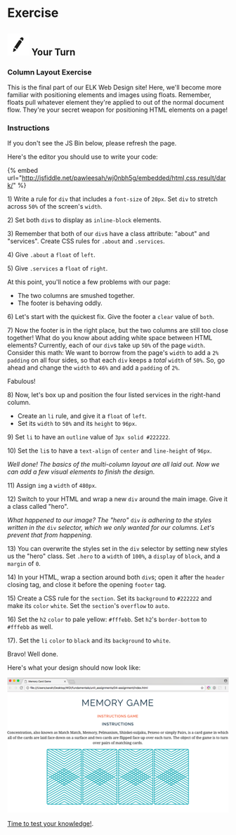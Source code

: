 # Exercise

## ![Your Turn](../../.gitbook/assets/exercise%20%282%29.png) Your Turn

### Column Layout Exercise

This is the final part of our ELK Web Design site! Here, we'll become more familiar with positioning elements and images using floats. Remember, floats pull whatever element they're applied to out of the normal document flow. They're your secret weapon for positioning HTML elements on a page!

### Instructions

If you don't see the JS Bin below, please refresh the page.

Here's the editor you should use to write your code:

{% embed url="http://jsfiddle.net/pawleesah/wj0nbh5g/embedded/html,css,result/dark/" %}



1\) Write a rule for `div` that includes a `font-size` of `20px`. Set `div` to stretch across `50%` of the screen's `width`.

2\) Set both `div`s to display as `inline-block` elements.

3\) Remember that both of our `div`s have a class attribute: "about" and "services". Create CSS rules for `.about` and `.services`.

4\) Give `.about` a `float` of `left`.

5\) Give `.services` a `float` of `right`.

At this point, you'll notice a few problems with our page:

* The two columns are smushed together.
* The footer is behaving oddly.

6\) Let's start with the quickest fix. Give the footer a `clear` value of `both`.

7\) Now the footer is in the right place, but the two columns are still too close together! What do you know about adding white space between HTML elements? Currently, each of our `div`s take up `50%` of the page `width`. Consider this math: We want to borrow from the page's `width` to add a `2%` `padding` on all four sides, so that each `div` keeps a _total_ `width` of `50%`. So, go ahead and change the `width` to `46%` and add a `padding` of `2%`.

Fabulous!

8\) Now, let's box up and position the four listed services in the right-hand column.

* Create an `li` rule, and give it a `float` of `left`.
* Set its `width` to `50%` and its `height` to `96px`.

9\) Set `li` to have an `outline` value of `3px solid #222222`.

10\) Set the `li`s to have a `text-align` of `center` and `line-height` of `96px`.

_Well done! The basics of the multi-column layout are all laid out. Now we can add a few visual elements to finish the design._

11\) Assign `img` a `width` of `480px`.

12\) Switch to your HTML and wrap a new `div` around the main image. Give it a class called "hero".

_What happened to our image? The "hero"_ `div` _is adhering to the styles written in the_ `div` _selector, which we only wanted for our columns. Let's prevent that from happening._

13\) You can overwrite the styles set in the `div` selector by setting new styles us the "hero" class. Set `.hero` to a `width` of `100%`, a `display` of `block`, and a `margin` of `0`.

14\) In your HTML, wrap a section around both `div`s; open it after the `header` closing tag, and close it before the opening `footer` tag.

15\) Create a CSS rule for the `section`. Set its `background` to `#222222` and make its `color` `white`. Set the `section`'s `overflow` to `auto`.

16\) Set the `h2` `color` to pale yellow: `#fffebb`. Set `h2`'s `border-bottom` to `#fffebb` as well.

17\). Set the `li` `color` to `black` and its `background` to `white`.

Bravo! Well done.

Here's what your design should now look like:

![](../../.gitbook/assets/deliverable%20%283%29.png)

[Time to test your knowledge!](../navigation-and-page-layout-quiz.md).

